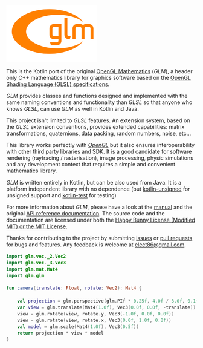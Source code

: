 ![glm](/src/main/resources/logo-mini.png)

This is the Kotlin port of the original [OpenGL Mathematics](http://glm.g-truc.net/) (*GLM*), a header only C++ mathematics library for graphics software based on the [OpenGL Shading Language (GLSL) specifications](https://www.opengl.org/registry/doc/GLSLangSpec.4.50.diff.pdf).

*GLM* provides classes and functions designed and implemented with the same naming conventions and functionality than *GLSL* so that anyone who knows *GLSL*, can use *GLM* as well in Kotlin and Java.

This project isn't limited to *GLSL* features. An extension system, based on the *GLSL* extension conventions, provides extended capabilities: matrix transformations, quaternions, data packing, random numbers, noise, etc...

This library works perfectly with *[OpenGL](https://www.opengl.org)* but it also ensures interoperability with other third party libraries and SDK. It is a good candidate for software rendering (raytracing / rasterisation), image processing, physic simulations and any development context that requires a simple and convenient mathematics library.

*GLM* is written entirely in Kotlin, but can be also used from Java. It is a platform independent library with no dependence (but [kotlin-unsigned](https://github.com/elect86/kotlin-unsigned) for unsigned support and [kotlin-test](https://github.com/kotlintest/kotlintest) for testing)

For more information about *GLM*, please have a look at the [manual](manual.md) and the original [API reference documentation](http://glm.g-truc.net/0.9.8/api/index.html).
The source code and the documentation are licensed under both the [Happy Bunny License (Modified MIT) or the MIT License](manual.md#section0).

Thanks for contributing to the project by submitting [issues](https://github.com/kotlin-graphics/glm/issues) or [pull requests](https://github.com/kotlin-graphics/glm/pulls) for bugs and features. Any feedback is welcome at [elect86@gmail.com](mailto://elect86@gmail.com).

```kotlin
import glm.vec._2.Vec2
import glm.vec._3.Vec3
import glm.mat.Mat4
import glm.glm

fun camera(translate: Float, rotate: Vec2): Mat4 {

    val projection = glm.perspective(glm.PIf * 0.25f, 4.0f / 3.0f, 0.1f, 100.f)
    var view = glm.translate(Mat4(1.0f), Vec3(0.0f, 0.0f, -translate))
    view = glm.rotate(view, rotate.y, Vec3(-1.0f, 0.0f, 0.0f))
    view = glm.rotate(view, rotate.x, Vec3(0.0f, 1.0f, 0.0f))
    val model = glm.scale(Mat4(1.0f), Vec3(0.5f))
    return projection * view * model
}
```


